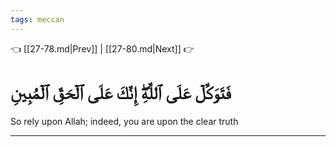 ```yaml
---
tags: meccan
---
```


👈 [[27-78.md|Prev]] | [[27-80.md|Next]] 👉

# فَتَوَكَّلۡ عَلَى ٱللَّهِۖ إِنَّكَ عَلَى ٱلۡحَقِّ ٱلۡمُبِينِ

So rely upon Allah; indeed, you are upon the clear truth

---

